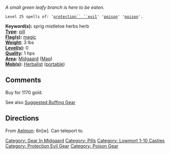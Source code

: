 *A small green leafy branch is here to be eaten.*

`Level 25 spells of: '`[`protection`` ``evil`](Protection_Evil "wikilink")`' '`[`poison`](Poison_(spell) "wikilink")`' '`[`poison`](Poison_(spell) "wikilink")`'.`

**Keyword(s):** sprig mistletoe herbs herb  
**[Type](:Category:_Object_Types "wikilink"):**
[pill](:Category:_Pills "wikilink")  
**[Flag(s)](:Category:_Object_Flags "wikilink"):**
[magic](Magic_Flag "wikilink")  
**[Weight](Object_Weight "wikilink"):** 3 lbs  
**[Level(s)](Object_Level "wikilink"):** 0  
**[Quality](Object_Quality "wikilink"):** 1 hps  
**[Area](:Category:_Areas "wikilink"):**
[Midgaard](:Category:_Midgaard "wikilink")
([Map](Midgaard_Map "wikilink"))  
**[Mob(s)](:Category:_Mobs "wikilink"):**
[Herbalist](Herbalist "wikilink") ([portable](Teleport "wikilink"))  

## Comments

Buy for 1170 gold.

See also [Suggested Buffing
Gear](Suggested_Spellcasting_Gear#Suggested_Buffing_Gear "wikilink")

## Directions

From [Aelmon](Aelmon "wikilink"): 6n\[w\]. Can teleport to.

[Category: Gear In Midgaard](Category:_Gear_In_Midgaard "wikilink")
[Category: Pills](Category:_Pills "wikilink") [Category: Lowmort 1-10
Casties](Category:_Lowmort_1-10_Casties "wikilink") [Category:
Protection Evil Gear](Category:_Protection_Evil_Gear "wikilink")
[Category: Poison Gear](Category:_Poison_Gear "wikilink")
